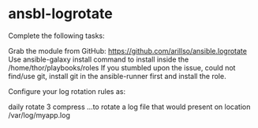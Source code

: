 # ansbl-logrotate


Complete the following tasks:

Grab the module from GitHub: https://github.com/arillso/ansible.logrotate
Use ansible-galaxy install command to install inside the /home/thor/playbooks/roles
If you stumbled upon the issue, could not find/use git, install git in the ansible-runner first and install the role.

Configure your log rotation rules as:

daily
rotate 3
compress
…to rotate a log file that would present on location /var/log/myapp.log
